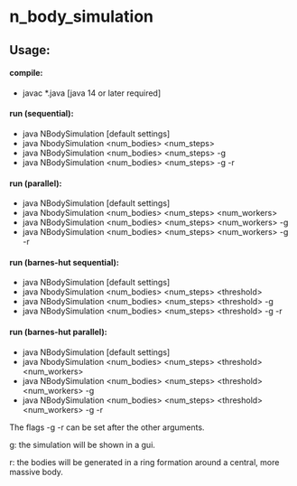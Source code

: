 # n_body_simulation

## Usage:

#### compile: 
- javac *.java [java 14 or later required]

#### run (sequential): 
- java NBodySimulation [default settings]
- java NbodySimulation <num_bodies> <num_steps> 
- java NBodySimulation <num_bodies> <num_steps> -g
- java NBodySimulation <num_bodies> <num_steps> -g -r 

#### run (parallel):
- java NBodySimulation [default settings]
- java NbodySimulation <num_bodies> <num_steps> <num_workers>
- java NBodySimulation <num_bodies> <num_steps> <num_workers> -g
- java NBodySimulation <num_bodies> <num_steps> <num_workers> -g -r 

#### run (barnes-hut sequential):
- java NBodySimulation [default settings]
- java NbodySimulation <num_bodies> <num_steps> \<threshold>
- java NBodySimulation <num_bodies> <num_steps> \<threshold> -g
- java NBodySimulation <num_bodies> <num_steps> \<threshold> -g -r

#### run (barnes-hut parallel):
- java NBodySimulation [default settings]
- java NbodySimulation <num_bodies> <num_steps> \<threshold> <num_workers>
- java NBodySimulation <num_bodies> <num_steps> \<threshold> <num_workers> -g
- java NBodySimulation <num_bodies> <num_steps> \<threshold> <num_workers> -g -r

The flags -g -r can be set after the other arguments.

g: the simulation will be shown in a gui.

r: the bodies will be generated in a ring formation around a central, more massive body.

